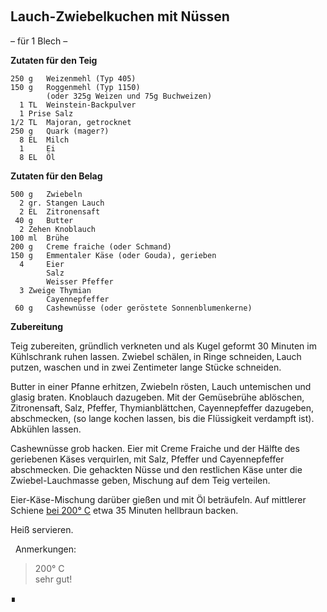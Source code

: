 
&nbsp;

Lauch-Zwiebelkuchen mit Nüssen
------------------------

– für 1 Blech –

**Zutaten für den Teig**

```
250 g   Weizenmehl (Typ 405)
150 g   Roggenmehl (Typ 1150)
        (oder 325g Weizen und 75g Buchweizen)
  1 TL  Weinstein-Backpulver
  1 Prise Salz
1/2 TL  Majoran‚ getrocknet
250 g   Quark (mager?)
  8 EL  Milch
  1     Ei
  8 EL  Öl
```

**Zutaten für den Belag**

```
500 g   Zwiebeln
  2 gr. Stangen Lauch
  2 EL  Zitronensaft
 40 g   Butter
  2 Zehen Knoblauch
100 ml  Brühe
200 g   Creme fraiche (oder Schmand)
150 g   Emmentaler Käse (oder Gouda), gerieben
  4     Eier
        Salz
        Weisser Pfeffer
  3 Zweige Thymian
        Cayennepfeffer
 60 g   Cashewnüsse (oder geröstete Sonnenblumenkerne)
```

**Zubereitung**

Teig zubereiten, gründlich verkneten und als Kugel geformt 30 Minuten im Kühlschrank ruhen lassen. Zwiebel schälen‚ in Ringe schneiden‚ Lauch putzen, waschen und in zwei Zentimeter lange Stücke schneiden.

Butter in einer Pfanne erhitzen‚ Zwiebeln rösten, Lauch untemischen und glasig braten. Knoblauch dazugeben. Mit der Gemüsebrühe ablöschen, Zitronensaft‚ Salz, Pfeffer, Thymianblättchen‚ Cayennepfeffer dazugeben, abschmecken, (so lange kochen lassen, bis die Flüssigkeit verdampft ist). Abkühlen lassen.

Cashewnüsse grob hacken. Eier mit Creme Fraiche und der Hälfte des geriebenen Käses verquirlen‚ mit Salz, Pfeffer und Cayennepfeffer abschmecken. Die gehackten Nüsse und den restlichen Käse unter die Zwiebel-Lauchmasse geben, Mischung auf dem Teig verteilen.

Eier-Käse-Mischung darüber gießen und mit Öl beträufeln. Auf mittlerer Schiene <ins>bei 200° C</ins> etwa 35 Minuten hellbraun backen.

Heiß servieren.


&nbsp;
Anmerkungen:  
> 200° C  
> sehr gut!  

∎
